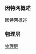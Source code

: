 ### 因特网概述
[因特网概述](https://github.com/ningbaoqi/ComputerNetWork/blob/master/README-profile.md)
### 物理层
[物理层](https://github.com/ningbaoqi/ComputerNetWork/blob/master/README-physics.md)

